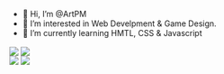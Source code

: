 - 👋 Hi, I’m @ArtPM
- 👀 I’m interested in Web Develpment & Game Design.
- 📖 I’m currently learning HMTL, CSS & Javascript
<div>
  <img align="center" src="https://github-readme-stats.vercel.app/api?username=ArtPM&show_icons=true&count_private=true&theme=midnight-purple">
  <img align="center" src="https://github-readme-stats.vercel.app/api/top-langs/?username=ArtPM&layout=compact&theme=midnight-purple">
</div>
<div> 
 <a href="https://www.linkedin.com/in/arthur-peixoto-melo-3857361b8/" target="_blank"><img src="https://img.shields.io/badge/LinkedIn-0077B5?style=for-the-badge&logo=linkedin&logoColor=white" target="_blank"></a>
 <a href="mailto:arthurpeixotomelo@gmail.com"><img src="https://img.shields.io/badge/Gmail-D14836?style=for-the-badge&logo=gmail&logoColor=white" target="_blank"></a>
</div>
